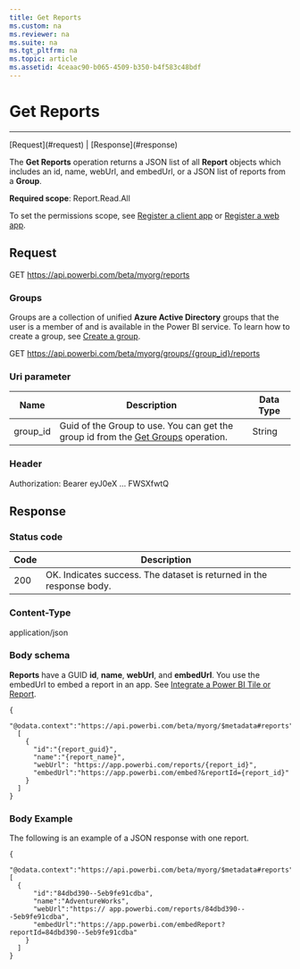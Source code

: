 ```yaml
---
title: Get Reports
ms.custom: na
ms.reviewer: na
ms.suite: na
ms.tgt_pltfrm: na
ms.topic: article
ms.assetid: 4ceaac90-b065-4509-b350-b4f583c48bdf
---
```

# Get Reports
---
<a name="top"/>
[Request](#request) | [Response](#response)

The **Get Reports** operation returns a JSON list of all **Report** objects which includes an id, name, webUrl, and embedUrl, or a JSON list of reports from a **Group**.

**Required scope**: Report.Read.All

To set the permissions scope, see [Register a client app]( https://powerbi.microsoft.com/en-us/documentation/powerbi-developer-register-a-client-app) or [Register a web app]( https://powerbi.microsoft.com/en-us/documentation/powerbi-developer-register-a-web-app).
<a name="request"/>
## Request
GET https://api.powerbi.com/beta/myorg/reports

### Groups

Groups are a collection of unified **Azure Active Directory** groups that the user is a member of and is available in the Power BI service. To learn how to create a group, see [Create a group](https://support.powerbi.com/knowledgebase/articles/654250).

GET https://api.powerbi.com/beta/myorg/groups/{group_id}/reports

### Uri parameter

|Name|Description|Data Type|
|-|-|-|
|group_id|Guid of the Group to use. You can get the group id from the [Get Groups](Get-Groups.md) operation.|String|

### Header
Authorization: Bearer eyJ0eX ... FWSXfwtQ	
<a name="response"/>
## Response

### Status code

|**Code**|**Description**
|---|---
|200|OK. Indicates success. The dataset is returned in the response body.


### Content-Type
application/json

### Body schema
**Reports** have a GUID **id**, **name**, **webUrl**, and **embedUrl**. You use the embedUrl to embed a report in an app. See [Integrate a Power BI Tile or Report](https://powerbi.microsoft.com/documentation/powerbi-developer-integrate-a-power-bi-tile-or-report/).
    
    {
      "@odata.context":"https://api.powerbi.com/beta/myorg/$metadata#reports","value":
      [
        {
          "id":"{report_guid}",
          "name":"{report_name}",
          "webUrl": "https://app.powerbi.com/reports/{report_id}",
          "embedUrl":"https://app.powerbi.com/embed?&reportId={report_id}"
        }
      ]
    }

### Body Example
The following is an example of a JSON response with one report.

    {
      "@odata.context":"https://api.powerbi.com/beta/myorg/$metadata#reports","value":[
      {
          "id":"84dbd390--5eb9fe91cdba",
          "name":"AdventureWorks",
          "webUrl":"https:// app.powerbi.com/reports/84dbd390---5eb9fe91cdba",
          "embedUrl":"https://app.powerbi.com/embedReport?reportId=84dbd390--5eb9fe91cdba"
        }
      ]
    }

<a name="example"/>
